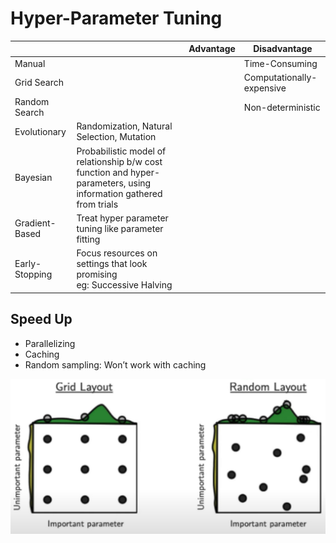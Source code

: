 # Hyper-Parameter Tuning

|                |                                                              | Advantage | Disadvantage              |
| -------------- | ------------------------------------------------------------ | --------- | ------------------------- |
| Manual         |                                                              |           | Time-Consuming            |
| Grid Search    |                                                              |           | Computationally-expensive |
| Random Search  |                                                              |           | Non-deterministic         |
| Evolutionary   | Randomization, Natural Selection, Mutation                   |           |                           |
| Bayesian       | Probabilistic model of relationship b/w cost function and hyper-parameters, using information gathered from trials |           |                           |
| Gradient-Based | Treat hyper parameter tuning like parameter fitting          |           |                           |
| Early-Stopping | Focus resources on settings that look promising<br />eg: Successive Halving |           |                           |

## Speed Up

- Parallelizing
- Caching
- Random sampling: Won’t work with caching

![image-20240317160544276](./assets/image-20240317160544276.png)